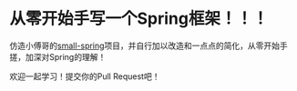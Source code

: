 # 从零开始手写一个Spring框架！！！
仿造小傅哥的[small-spring](https://github.com/fuzhengwei/small-spring)项目，并自行加以改造和一点点的简化，从零开始手搓，加深对Spring的理解！

欢迎一起学习！提交你的Pull Request吧！
